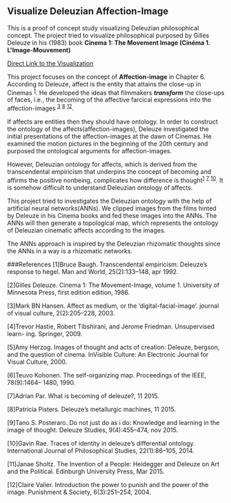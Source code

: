 ## Visualize Deleuzian Affection-Image
This is a proof of concept study visualizing Deleuzian philosophical concept. The project tried to visualize philosophical purposed by Gilles Deleuze in his (1983) book **Cinema 1: The Movement Image (Cinéma 1. L'Image-Mouvement)**

[Direct Link to the Visualization]()

This project focuses on the concept of **Affection-image** in Chapter 6. According to Deleuze, affect is the entity that attains the close-up in Cinemas <sup>[1](#2)</sup>. He developed the ideas that filmmakers ***transform*** the close-ups of faces, i.e., the becoming of the affective farcical expressions into the affection-images <sup>[3](#3)</sup> <sup>[8](#8)</sup> <sup>[12](#12)</sup>.

If affects are entities then they should have ontology. In order to construct the ontology of the affects(affection-images), Deleuze investigated the initial presentations of the affection-images at the dawn of Cinemas. He examined the motion pictures in the beginning of the 20th century and purposed the ontological arguments for affection-images.

However, Deleuzian ontology for affects, which is derived from the transcendental empiricism that underpins the concept of becoming and affirms the positive nonbeing, complicates how difference is thought<sup>[1](#1)</sup> <sup>[7](#7)</sup> <sup>[10](#10)</sup>. It is somehow difficult to understand Deleuzian ontology of affects.

This project tried to investigates the Deleuzian ontology with the help of artificial neural networks(ANNs). We clipped images from the films hinted by Deleuze in his Cinema books and fed these images into the ANNs. The ANNs will then generate a topological map, which represents the ontology of Deleuzian cinematic affects according to the images.

The ANNs approach is inspired by the Deleuzian rhizomatic thoughts since the ANNs in a way is a rhizomatic networks.

###References
[1]<a name="1">Bruce Baugh. Transcendental empiricism: Deleuze’s response to hegel. Man and World, 25(2):133–148, apr 1992.</a>

[2]<a name="2">Gilles Deleuze. Cinema 1: The Movement-Image, volume 1. University of Minnesota Press, first edition edition, 1986.</a>

[3]<a name="3">Mark BN Hansen. Affect as medium, or the ’digital-facial-image’. journal of visual culture, 2(2):205–228, 2003.</a>

[4]<a name="4">Trevor Hastie, Robert Tibshirani, and Jerome Friedman. Unsupervised learn- ing. Springer, 2009.</a>

[5]<a name="5">Amy Herzog. Images of thought and acts of creation: Deleuze, bergson, and the question of cinema. InVisible Culture: An Electronic Journal for Visual Culture, 2000.</a>

[6]<a name="6">Teuvo Kohonen. The self-organizing map. Proceedings of the IEEE, 78(9):1464– 1480, 1990.</a>

[7]<a name="7">Adrian Par. What is becoming of deleuze?, 11 2015.</a>

[8]<a name="8">Patricia Pisters. Deleuze’s metallurgic machines, 11 2015.</a>

[9]<a name="9">Tano S. Posteraro. Do not just do as i do: Knowledge and learning in the image of thought. Deleuze Studies, 9(4):455–474, nov 2015.</a>

[10]<a name="10">Gavin Rae. Traces of identity in deleuze’s differential ontology. International Journal of Philosophical Studies, 22(1):86–105, 2014.</a>

[11]<a name="11">Janae Sholtz. The Invention of a People: Heidegger and Deleuze on Art and the Political. Edinburgh University Press, Mar 2015.</a>

[12]<a name="12">Claire Valier. Introduction the power to punish and the power of the image. Punishment & Society, 6(3):251–254, 2004.</a>



